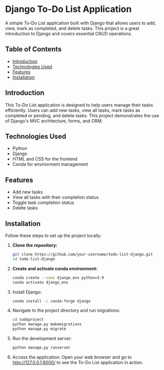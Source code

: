 # Django To-Do List Application

A simple To-Do List application built with Django that allows users to add, view, mark as completed, and delete tasks. This project is a great introduction to Django and covers essential CRUD operations.

## Table of Contents

- [Introduction](#introduction)
- [Technologies Used](#technologies-used)
- [Features](#features)
- [Installation](#installation)

## Introduction

This To-Do List application is designed to help users manage their tasks efficiently. Users can add new tasks, view all tasks, mark tasks as completed or pending, and delete tasks. This project demonstrates the use of Django's MVC architecture, forms, and ORM.

## Technologies Used

- Python
- Django
- HTML and CSS for the frontend
- Conda for environment management

## Features

- Add new tasks
- View all tasks with their completion status
- Toggle task completion status
- Delete tasks

## Installation

Follow these steps to set up the project locally:

1. **Clone the repository:**
   ```bash
   git clone https://github.com/your-username/todo-list-django.git
   cd todo-list-django
   
2. **Create and activate conda environment:**
   ```bash
   conda create --name django_env python=3.9
   conda activate django_env

3. Install Django:

   ```bash
   conda install -c conda-forge django
   
4. Navigate to the project directory and run migrations:

   ```bash
   cd todoproject
   python manage.py makemigrations
   python manage.py migrate
   
5. Run the development server:

   ```bash
   python manage.py runserver
   
6. Access the application:
   Open your web browser and go to http://127.0.0.1:8000/ to see the To-Do List application in action.
